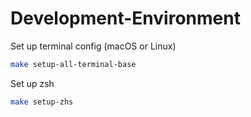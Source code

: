# Development-Environment

Set up terminal config (macOS or Linux)

```sh
make setup-all-terminal-base
```

Set up zsh

```sh
make setup-zhs
```

